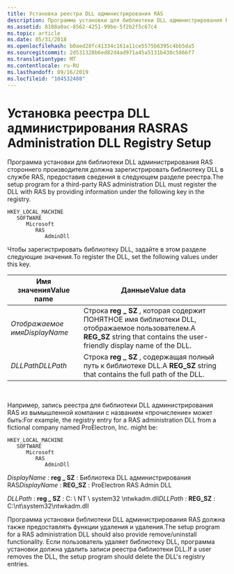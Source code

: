 ```yaml
---
title: Установка реестра DLL администрирования RAS
description: Программа установки для библиотеки DLL администрирования RAS стороннего производителя должна зарегистрировать библиотеку DLL в службе RAS, предоставив сведения в следующем разделе реестра.
ms.assetid: 8108a0ac-8562-4251-99be-5f2b2f5c67c4
ms.topic: article
ms.date: 05/31/2018
ms.openlocfilehash: b0aed28fc41334c161a11ce5575b6395c4bb5da5
ms.sourcegitcommit: 2d531328b6ed82d4ad971a45a5131b430c5866f7
ms.translationtype: MT
ms.contentlocale: ru-RU
ms.lasthandoff: 09/16/2019
ms.locfileid: "104532408"
---
```

# <a name="ras-administration-dll-registry-setup"></a><span data-ttu-id="6eaf9-103">Установка реестра DLL администрирования RAS</span><span class="sxs-lookup"><span data-stu-id="6eaf9-103">RAS Administration DLL Registry Setup</span></span>

<span data-ttu-id="6eaf9-104">Программа установки для библиотеки DLL администрирования RAS стороннего производителя должна зарегистрировать библиотеку DLL в службе RAS, предоставив сведения в следующем разделе реестра.</span><span class="sxs-lookup"><span data-stu-id="6eaf9-104">The setup program for a third-party RAS administration DLL must register the DLL with RAS by providing information under the following key in the registry.</span></span>

```
HKEY_LOCAL_MACHINE
   SOFTWARE
      Microsoft
         RAS
            AdminDll
```

<span data-ttu-id="6eaf9-105">Чтобы зарегистрировать библиотеку DLL, задайте в этом разделе следующие значения.</span><span class="sxs-lookup"><span data-stu-id="6eaf9-105">To register the DLL, set the following values under this key.</span></span>



| <span data-ttu-id="6eaf9-106">Имя значения</span><span class="sxs-lookup"><span data-stu-id="6eaf9-106">Value name</span></span>    | <span data-ttu-id="6eaf9-107">Данные</span><span class="sxs-lookup"><span data-stu-id="6eaf9-107">Value data</span></span>                                                                    |
|---------------|-------------------------------------------------------------------------------|
| <span data-ttu-id="6eaf9-108">*Отображаемое имя*</span><span class="sxs-lookup"><span data-stu-id="6eaf9-108">*DisplayName*</span></span> | <span data-ttu-id="6eaf9-109">Строка **reg \_ SZ** , которая содержит ПОНЯТНОЕ имя библиотеки DLL, отображаемое пользователем.</span><span class="sxs-lookup"><span data-stu-id="6eaf9-109">A **REG\_SZ** string that contains the user-friendly display name of the DLL.</span></span> |
| <span data-ttu-id="6eaf9-110">*DLLPath*</span><span class="sxs-lookup"><span data-stu-id="6eaf9-110">*DLLPath*</span></span>     | <span data-ttu-id="6eaf9-111">Строка **reg \_ SZ** , содержащая полный путь к библиотеке DLL.</span><span class="sxs-lookup"><span data-stu-id="6eaf9-111">A **REG\_SZ** string that contains the full path of the DLL.</span></span>                  |



 

<span data-ttu-id="6eaf9-112">Например, запись реестра для библиотеки DLL администрирования RAS из вымышленной компании с названием «прочисление» может быть:</span><span class="sxs-lookup"><span data-stu-id="6eaf9-112">For example, the registry entry for a RAS administration DLL from a fictional company named ProElectron, Inc. might be:</span></span>

```
HKEY_LOCAL_MACHINE
   SOFTWARE
      Microsoft
         RAS
            AdminDll
```

<span data-ttu-id="6eaf9-113">*DisplayName* : **reg \_ SZ** : Библиотека DLL администрирования RAS</span><span class="sxs-lookup"><span data-stu-id="6eaf9-113">*DisplayName* : **REG\_SZ** : ProElectron RAS Admin DLL</span></span>

<span data-ttu-id="6eaf9-114">*DLLPath* : **reg \_ SZ** : C: \\ NT \\ system32 \\ntwkadm.dll</span><span class="sxs-lookup"><span data-stu-id="6eaf9-114">*DLLPath* : **REG\_SZ** : C:\\nt\\system32\\ntwkadm.dll</span></span>

<span data-ttu-id="6eaf9-115">Программа установки библиотеки DLL администрирования RAS должна также предоставлять функции удаления и удаления.</span><span class="sxs-lookup"><span data-stu-id="6eaf9-115">The setup program for a RAS administration DLL should also provide remove/uninstall functionality.</span></span> <span data-ttu-id="6eaf9-116">Если пользователь удаляет библиотеку DLL, программа установки должна удалить записи реестра библиотеки DLL.</span><span class="sxs-lookup"><span data-stu-id="6eaf9-116">If a user removes the DLL, the setup program should delete the DLL's registry entries.</span></span>

 

 





